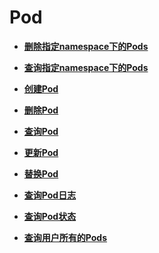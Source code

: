 # Pod<a name="topic_300000001"></a>

 

-   **[删除指定namespace下的Pods](删除指定namespace下的Pods.md)**  

-   **[查询指定namespace下的Pods](查询指定namespace下的Pods.md)**  

-   **[创建Pod](创建Pod.md)**  

-   **[删除Pod](删除Pod.md)**  

-   **[查询Pod](查询Pod.md)**  

-   **[更新Pod](更新Pod.md)**  

-   **[替换Pod](替换Pod.md)**  

-   **[查询Pod日志](查询Pod日志.md)**  

-   **[查询Pod状态](查询Pod状态.md)**  

-   **[查询用户所有的Pods](查询用户所有的Pods.md)**  


